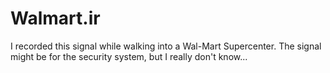 # Walmart.ir
I recorded this signal while walking into a Wal-Mart Supercenter. The signal might be for the security system, but I really don't know...
